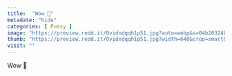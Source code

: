```yaml
---
title:  "Wow 🤩"
metadate: "hide"
categories: [ Pussy ]
image: "https://preview.redd.it/0vidndqqh1p51.jpg?auto=webp&s=04b20324b4beb93b59d86d0e2559320e3ef0bd8d"
thumb: "https://preview.redd.it/0vidndqqh1p51.jpg?width=640&crop=smart&auto=webp&s=fb5a3c1274ed5c26d0c853c32996d9aafdb43955"
visit: ""
---
```

Wow 🤩
